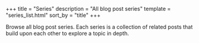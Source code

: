 +++
title = "Series"
description = "All blog post series"
template = "series_list.html"
sort_by = "title"
+++

Browse all blog post series. Each series is a collection of related posts that build upon each other to explore a topic in depth.